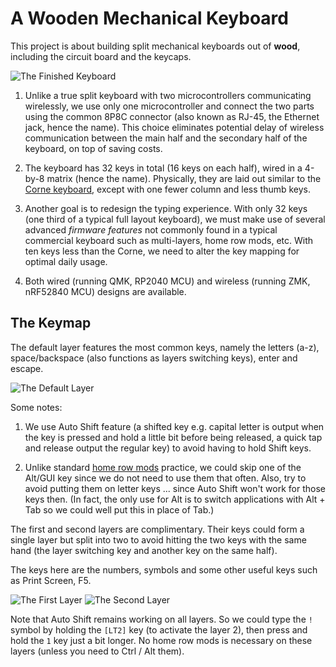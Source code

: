 A Wooden Mechanical Keyboard
============================

This project is about building split mechanical keyboards out of **wood**, including the circuit board and the keycaps.

![The Finished Keyboard](images/final.png)

 1. Unlike a true split keyboard with two microcontrollers communicating wirelessly, we use only one microcontroller and connect the two parts using the common 8P8C connector (also known as RJ-45, the Ethernet jack, hence the name). This choice eliminates potential delay of wireless communication between the main half and the secondary half of the keyboard, on top of saving costs.

 2. The keyboard has 32 keys in total (16 keys on each half), wired in a 4-by-8 matrix (hence the name). Physically, they are laid out similar to the [Corne keyboard](https://github.com/foostan/crkbd), except with one fewer column and less thumb keys.

 3. Another goal is to redesign the typing experience. With only 32 keys (one third of a typical full layout keyboard), we must make use of several advanced *firmware features* not commonly found in a typical commercial keyboard such as multi-layers, home row mods, etc. With ten keys less than the Corne, we need to alter the key mapping for optimal daily usage.

 4. Both wired (running QMK, RP2040 MCU) and wireless (running ZMK, nRF52840 MCU) designs are available.

The Keymap
----------

The default layer features the most common keys, namely the letters (a-z), space/backspace (also functions as layers switching keys), enter and escape.

![The Default Layer](images/default_layer.png)

Some notes:

 1. We use Auto Shift feature (a shifted key e.g. capital letter is output when the key is pressed and hold a little bit before being released, a quick tap and release output the regular key) to avoid having to hold Shift keys.

 2. Unlike standard [home row mods](https://precondition.github.io/home-row-mods) practice, we could skip one of the Alt/GUI key since we do not need to use them that often. Also, try to avoid putting them on letter keys ... since Auto Shift won't work for those keys then. (In fact, the only use for Alt is to switch applications with Alt + Tab so we could well put this in place of Tab.)

The first and second layers are complimentary. Their keys could form a single layer but split into two to avoid hitting the two keys with the same hand (the layer switching key and another key on the same half).

The keys here are the numbers, symbols and some other useful keys such as Print Screen, F5.

![The First Layer](images/first_layer.png)
![The Second Layer](images/second_layer.png)

Note that Auto Shift remains working on all layers. So we could type the `!` symbol by holding the `[LT2]` key (to activate the layer 2), then press and hold the `1` key just a bit longer. No home row mods is necessary on these layers (unless you need to Ctrl / Alt them).
